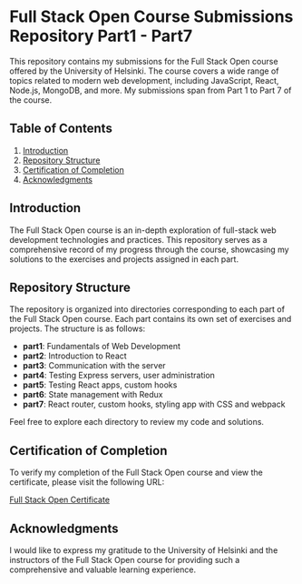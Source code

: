 # Full Stack Open Course Submissions Repository Part1 - Part7

This repository contains my submissions for the Full Stack Open course offered by the University of Helsinki. The course covers a wide range of topics related to modern web development, including JavaScript, React, Node.js, MongoDB, and more. My submissions span from Part 1 to Part 7 of the course.

## Table of Contents

1. [Introduction](#introduction)
2. [Repository Structure](#repository-structure)
3. [Certification of Completion](#certification-of-completion)
4. [Acknowledgments](#acknowledgments)
   
## Introduction

The Full Stack Open course is an in-depth exploration of full-stack web development technologies and practices. This repository serves as a comprehensive record of my progress through the course, showcasing my solutions to the exercises and projects assigned in each part.

## Repository Structure

The repository is organized into directories corresponding to each part of the Full Stack Open course. Each part contains its own set of exercises and projects. The structure is as follows:

- **part1**: Fundamentals of Web Development
- **part2**: Introduction to React
- **part3**: Communication with the server
- **part4**: Testing Express servers, user administration
- **part5**: Testing React apps, custom hooks
- **part6**: State management with Redux
- **part7**: React router, custom hooks, styling app with CSS and webpack

Feel free to explore each directory to review my code and solutions.

## Certification of Completion

To verify my completion of the Full Stack Open course and view the certificate, please visit the following URL:

[Full Stack Open Certificate](https://studies.cs.helsinki.fi/stats/api/certificate/fullstackopen/en/f688aa6f30fbdbc8ab3f54d24c8f1fd9)

## Acknowledgments

I would like to express my gratitude to the University of Helsinki and the instructors of the Full Stack Open course for providing such a comprehensive and valuable learning experience.
